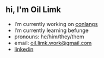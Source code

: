 ## hi, I'm Oil Limk
- I’m currently working on [conlangs](https://oil-limk.github.io/zConlangs/)
- I’m currently learning befunge
- pronouns: he/him/they/them
- email: <oil.limk.work@gmail.com>
- [linkedin](https://www.linkedin.com/in/oil-limk/)
